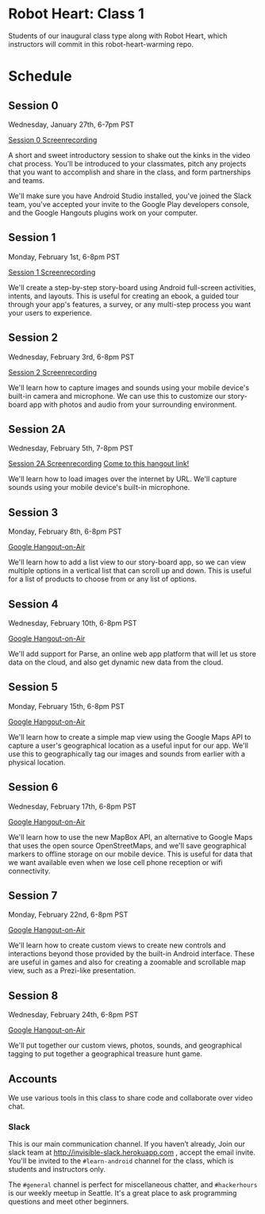 # Robot Heart: Class 1

Students of our inaugural class type along with Robot Heart, which instructors will commit in this robot-heart-warming repo.

# Schedule

## Session 0

Wednesday, January 27th, 6-7pm PST

[Session 0 Screenrecording](https://www.youtube.com/watch?feature=player_embedded&v=JdHxdaQ6GEg)

A short and sweet introductory session to shake out the kinks in the video chat process. You'll be introduced to your classmates, pitch any projects that you want to accomplish and share in the class, and form partnerships and teams.

We'll make sure you have Android Studio installed, you've joined the Slack team, you've accepted your invite to the Google Play developers console, and the Google Hangouts plugins work on your computer.

## Session 1

Monday, February 1st, 6-8pm PST

[Session 1 Screenrecording](https://www.youtube.com/watch?feature=player_embedded&v=rISH4tknayM)


 We'll create a step-by-step story-board using Android full-screen activities, intents, and layouts. This is useful for creating an ebook, a guided tour through your app's features, a survey, or any multi-step process you want your users to experience.

## Session 2

Wednesday, February 3rd, 6-8pm PST

[Session 2 Screenrecording](https://www.youtube.com/watch?feature=player_embedded&v=V39u-t6etp0)

We'll learn how to capture images and sounds using your mobile device's built-in camera and microphone. We can use this to customize our story-board app with photos and audio from your surrounding environment.

## Session 2A

Wednesday, February 5th, 7-8pm PST

[Session 2A Screenrecording](https://youtu.be/26qvGlwFl9U)
[Come to this hangout link!](https://hangouts.google.com/call/4hjlkgsyzhlmkfzphncs26tlmya)

We'll learn how to load images over the internet by URL. We'll capture sounds using your mobile device's built-in microphone.

## Session 3

Monday, February 8th, 6-8pm PST

[Google Hangout-on-Air](https://plus.google.com/events/cvbnboa23pag84eb8mg00ng511g)

We'll learn how to add a list view to our story-board app, so we can view multiple options in a vertical list that can scroll up and down. This is useful for a list of products to choose from or any list of options.

## Session 4

Wednesday, February 10th, 6-8pm PST

[Google Hangout-on-Air](https://plus.google.com/events/c50o5mmjpljhfv8f231glm5tkqc)

We'll add support for Parse, an online web app platform that will let us store data on the cloud, and also get dynamic new data from the cloud.

## Session 5

Monday, February 15th, 6-8pm PST

[Google Hangout-on-Air](https://plus.google.com/events/cdfm6n7tl8fv7rnmhbm7kfba818)

We'll learn how to create a simple map view using the Google Maps API to capture a user's geographical location as a useful input for our app. We'll use this to geographically tag our images and sounds from earlier with a physical location.

## Session 6

Wednesday, February 17th, 6-8pm PST

[Google Hangout-on-Air](https://plus.google.com/events/c634o8lua297u9fgmdkv0tng3q8)

We'll learn how to use the new MapBox API, an alternative to Google Maps that uses the open source OpenStreetMaps, and we'll save geographical markers to offline storage on our mobile device. This is useful for data that we want available even when we lose cell phone reception or wifi connectivity.

## Session 7

Monday, February 22nd, 6-8pm PST

[Google Hangout-on-Air](https://plus.google.com/events/c6if79uhoho5kg4gg0hlch2v43k)

We'll learn how to create custom views to create new controls and interactions beyond those provided by the built-in Android interface. These are useful in games and also for creating a zoomable and scrollable map view, such as a Prezi-like presentation.

## Session 8

Wednesday, February 24th, 6-8pm PST

[Google Hangout-on-Air](https://plus.google.com/events/crr30i7qosao8fg04h17vabidd0)

We'll put together our custom views, photos, sounds, and geographical tagging to put together a geographical treasure hunt game.

## Accounts

We use various tools in this class to share code and
collaborate over video chat.

### Slack

This is our main communication channel.
If you haven’t already, Join our slack team at http://invisible-slack.herokuapp.com , accept the email invite.
You'll be invited to the `#learn-android` channel for
the class, which is students and instructors only.

The `#general` channel is perfect for miscellaneous
chatter, and `#hackerhours` is our weekly meetup
in Seattle. It's a great place to ask programming
questions and meet other beginners.
